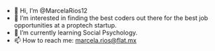 - 👋 Hi, I’m @MarcelaRios12
- 👀 I’m interested in finding the best coders out there for the best job opportunities at a proptech startup.
- 🌱 I’m currently learning Social Psychology.
- 📫 How to reach me: marcela.rios@flat.mx

<!---
MarcelaRios12/MarcelaRios12 is a ✨ special ✨ repository because its `README.md` (this file) appears on your GitHub profile.
You can click the Preview link to take a look at your changes.
--->
